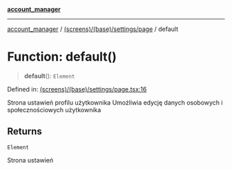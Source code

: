 [**account_manager**](../../../../../README.md)

***

[account_manager](../../../../../modules.md) / [(screens)/(base)/settings/page](../README.md) / default

# Function: default()

> **default**(): `Element`

Defined in: [(screens)/(base)/settings/page.tsx:16](https://github.com/DawLip/programowanie-zespolowe/blob/7db6c4f7e8feac59e458adcc08c8cc70f3a35b0d/website/app/(screens)/(base)/settings/page.tsx#L16)

Strona ustawień profilu użytkownika
Umożliwia edycję danych osobowych i społecznościowych użytkownika

## Returns

`Element`

Strona ustawień
